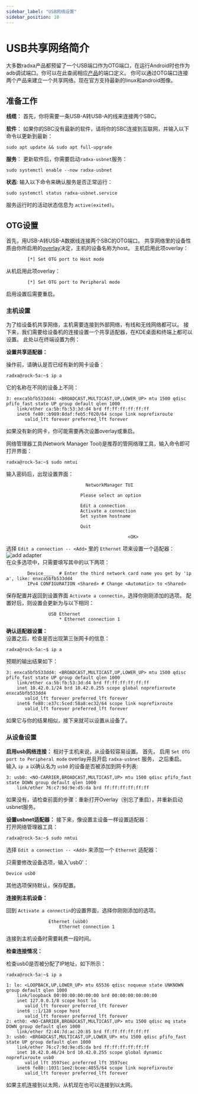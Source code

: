```yaml
---
sidebar_label: "USB网络设置"
sidebar_position: 10
---
```


# USB共享网络简介

大多数radxa产品都预留了一个USB端口作为OTG端口，在运行Android时也作为adb调试端口。你可以在此查阅相应[产品](https://radxa.com/product)的端口定义。
你可以通过OTG端口连接两个产品来建立一个共享网络。现在官方支持最新的linux和android图像。

## 准备工作

**线缆**： 首先，你将需要一条USB-A转USB-A的线来连接两个SBC。

**软件**： 如果你的SBC没有最新的软件，请将你的SBC连接到互联网，并输入以下命令以更新到最新：

```
sudo apt update && sudo apt full-upgrade
```

**服务**： 更新软件后，你需要启动`radxa-usbnet`服务：

```
sudo systemctl enable --now radxa-usbnet
```

**状态**: 输入以下命令来确认服务是否正常运行：

```
sudo systemctl status radxa-usbnet.service
```

服务运行时的活动状态信息为 `active(exited)`。

## OTG设置

首先，用USB-A转USB-A数据线连接两个SBC的OTG端口。
共享网络里的设备性质由你所启用的[overlay](rsetup/devicetree)决定，主机的设备名称为host。
主机启用此项overlay：

```
		[*] Set OTG port to Host mode
```

从机启用此项overlay：

```
		[*] Set OTG port to Peripheral mode
```

启用设置后需要重启。

### 主机设置

为了给设备机共享网络，主机需要连接到外部网络，有线和无线网络都可以。
接下来，我们需要给设备机的连接设置一个共享适配器，在KDE桌面和终端上都可以设置。
此处以在终端设置为例：

**设置共享适配器：**

操作前，请确认是否已经有新的网卡设备：

```
radxa@rock-5a:~$ ip a
```

它的名称在不同的设备上不同：

```
3: enxca5bfb533dd4: <BROADCAST,MULTICAST,UP,LOWER_UP> mtu 1500 qdisc pfifo_fast state UP group default qlen 1000
    link/ether ca:5b:fb:53:3d:d4 brd ff:ff:ff:ff:ff:ff
    inet6 fe80::b989:8daf:feb5:f020/64 scope link noprefixroute
       valid_lft forever preferred_lft forever
```

如果没有新的网卡，你可能需要再次设置overlay或重启。

网络管理器工具(Network Manager Tool)是推荐的管网络理工具，输入命令即可打开界面：

```
radxa@rock-5a:~$ sudo nmtui
```

输入密码后，出现设置界面：

```
                              NetworkManager TUI

                            Please select an option

                            Edit a connection
                            Activate a connection
                            Set system hostname

                            Quit

                                              <OK>
```

选择 `Edit a connection -- <Add>` 里的 `Ethernet` 项来设置一个适配器：
![add adapter](/img/configuration/add_adapter.webp)  
在众多选项中，只需要填写其中的以下两项：

```
        Device____  # Enter the third network card name you get by 'ip a', like: enxca5bfb533dd4
        IPv4 CONFIGURATION <Shared> # Change <Automatic> to <Shared>
```

保存配置并返回到设置界面 `Activate a connectin`，选择你刚刚添加的选项。
配置好后，则设置会更新为与以下相同：

```
                USB Ethernet
                    * Ethernet connection 1
```

**确认适配器设置：**  
设置之后，检查是否出现第三张网卡的信息：

```
radxa@rock-5a:~$ ip a
```

预期的输出结果如下：

```
3: enxca5bfb533dd4: <BROADCAST,MULTICAST,UP,LOWER_UP> mtu 1500 qdisc pfifo_fast state UP group default qlen 1000
    link/ether ca:5b:fb:53:3d:d4 brd ff:ff:ff:ff:ff:ff
    inet 10.42.0.1/24 brd 10.42.0.255 scope global noprefixroute enxca5bfb533dd4
       valid_lft forever preferred_lft forever
    inet6 fe80::e37c:5ced:58a8:ec32/64 scope link noprefixroute
       valid_lft forever preferred_lft forever

```

如果它与你的结果相似，接下来就可以设置从设备了。

### 从设备设置

**启用usb网络连接：**
相对于主机来说，从设备较容易设置。
首先， 启用 `Set OTG port to Peripheral mode` overlay并且开启 `radxa-usbnet` 服务， 之后重启。  
输入 `ip a` 以确认名为 `usb0` 的设备是否被添加到网卡列表:

```
3: usb0: <NO-CARRIER,BROADCAST,MULTICAST,UP> mtu 1500 qdisc pfifo_fast state DOWN group default qlen 1000
    link/ether 76:c7:9d:9e:d5:da brd ff:ff:ff:ff:ff:ff
```

如果没有，请检查前面的步骤：重新打开Overlay（别忘了重启），并重新启动usbnet服务。

**设置usbnet适配器：**
接下来，像设置主设备一样设置适配器：  
打开网络管理器工具：

```
radxa@rock-5a:~$ sudo nmtui
```

选择 `Edit a connection -- <Add>` 来添加一个 `Ethernet` 适配器：

只需要修改设备选项，输入'usb0'：

```
Device usb0
```

其他选项保持默认，保存配置。

**连接到主机设备：**

回到 `Activate a connectin`的设置界面，选择你刚刚添加的选项。

```
                Ethernet (usb0)
                    Ethernet connection 1
```

连接到主机设备时需要耗费一段时间。

**检查连接情况：**

检查usb0是否被分配了IP地址，如下所示：

```
radxa@rock-5a:~$ ip a

1: lo: <LOOPBACK,UP,LOWER_UP> mtu 65536 qdisc noqueue state UNKNOWN group default qlen 1000
    link/loopback 00:00:00:00:00:00 brd 00:00:00:00:00:00
    inet 127.0.0.1/8 scope host lo
       valid_lft forever preferred_lft forever
    inet6 ::1/128 scope host
       valid_lft forever preferred_lft forever
2: eth0: <NO-CARRIER,BROADCAST,MULTICAST,UP> mtu 1500 qdisc mq state DOWN group default qlen 1000
    link/ether f2:44:7d:ac:20:85 brd ff:ff:ff:ff:ff:ff
3: usb0: <BROADCAST,MULTICAST,UP,LOWER_UP> mtu 1500 qdisc pfifo_fast state UP group default qlen 1000
    link/ether 76:c7:9d:9e:d5:da brd ff:ff:ff:ff:ff:ff
    inet 10.42.0.46/24 brd 10.42.0.255 scope global dynamic noprefixroute usb0
       valid_lft 3597sec preferred_lft 3597sec
    inet6 fe80::1031:1ee2:bcee:4855/64 scope link noprefixroute
       valid_lft forever preferred_lft forever
```

如果主机连接到以太网，从机现在也可以连接到以太网。
